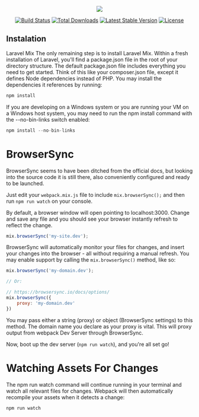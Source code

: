 <p align="center"><img src="https://laravel.com/assets/img/components/logo-laravel.svg"></p>

<p align="center">
<a href="https://travis-ci.org/laravel/framework"><img src="https://travis-ci.org/laravel/framework.svg" alt="Build Status"></a>
<a href="https://packagist.org/packages/laravel/framework"><img src="https://poser.pugx.org/laravel/framework/d/total.svg" alt="Total Downloads"></a>
<a href="https://packagist.org/packages/laravel/framework"><img src="https://poser.pugx.org/laravel/framework/v/stable.svg" alt="Latest Stable Version"></a>
<a href="https://packagist.org/packages/laravel/framework"><img src="https://poser.pugx.org/laravel/framework/license.svg" alt="License"></a>
</p>

## Instalation

Laravel Mix
The only remaining step is to install Laravel Mix. Within a fresh installation of Laravel, you'll find a  package.json file in the root of your directory structure. The default package.json file includes everything you need to get started. Think of this like your composer.json file, except it defines Node dependencies instead of PHP. You may install the dependencies it references by running:
```js
npm install
```

If you are developing on a Windows system or you are running your VM on a Windows host system, you may need to run the npm install command with the --no-bin-links switch enabled:
```js
npm install --no-bin-links
```
# BrowserSync
BrowserSync seems to have been ditched from the official docs, but looking into the source code it is still there, also conveniently configured and ready to be launched.

Just edit your `webpack.mix.js` file to include `mix.browserSync();` and then run `npm run watch` on your console.

By default, a browser window will open pointing to localhost:3000. Change and save any file and you should see your browser instantly refresh to reflect the change.

```js
mix.browserSync('my-site.dev');
```

BrowserSync will automatically monitor your files for changes, and insert your changes into the browser - all without requiring a manual refresh. You may enable support by calling the `mix.browserSync()` method, like so:

```js
mix.browserSync('my-domain.dev');

// Or:

// https://browsersync.io/docs/options/
mix.browserSync({
    proxy: 'my-domain.dev'
})
```

You may pass either a string (proxy) or object (BrowserSync settings) to this method. The domain name you declare as your proxy is vital. This will proxy output from webpack Dev Server through BrowserSync.

Now, boot up the dev server (`npm run watch`), and you're all set go!

# Watching Assets For Changes

The npm run watch command will continue running in your terminal and watch all relevant files for changes. Webpack will then automatically recompile your assets when it detects a change:
```js
npm run watch
```

